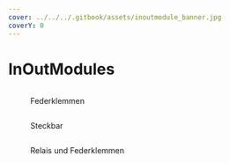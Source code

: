 ```yaml
---
cover: ../../../.gitbook/assets/inoutmodule_banner.jpg
coverY: 0
---
```


# InOutModules

<div>

<figure><img src="../../../.gitbook/assets/controller spring-1200px.jpg" alt=""><figcaption><p>Federklemmen</p></figcaption></figure>

 

<figure><img src="../../../.gitbook/assets/io pluggable-3-1200px.jpg" alt=""><figcaption><p>Steckbar</p></figcaption></figure>

 

<figure><img src="../../../.gitbook/assets/io spring relay-1200px.jpg" alt=""><figcaption><p>Relais und Federklemmen</p></figcaption></figure>

</div>
